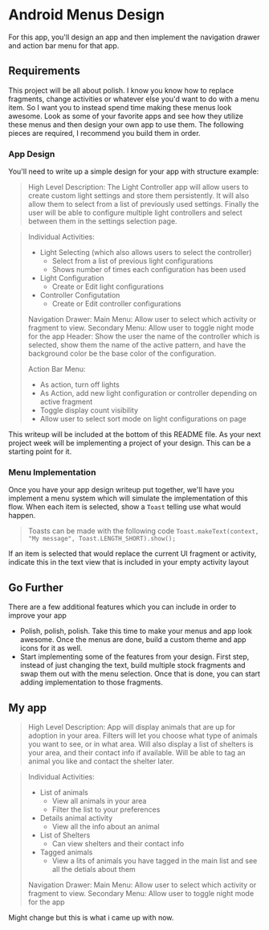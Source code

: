 # Android Menus Design

For this app, you'll design an app and then implement the navigation drawer and action bar menu for that app.

## Requirements

This project will be all about polish. I know you know how to replace fragments, change activities or whatever else you'd want to do with a menu item. So I want you to instead spend time making these menus look awesome. Look as some of your favorite apps and see how they utilize these menus and then design your own app to use them.
The following pieces are required, I recommend you build them in order.

### App Design
You'll need to write up a simple design for your app with structure example:

>High Level Description:
>The Light Controller app will allow users to create custom light settings and store them persistently. It will also allow them to select from a list of previously used settings. Finally the user will be able to configure multiple light controllers and select between them in the settings selection page.

>Individual Activities:
>- Light Selecting (which also allows users to select the controller)
>	- Select from a list of previous light configurations
>	- Shows number of times each configuration has been used
>- Light Configuration
>	- Create or Edit light configurations
>- Controller Configutation
>	- Create or Edit controller configurations
>
>Navigation Drawer:
>Main Menu: Allow user to select which activity or fragment to view.
>Secondary Menu: Allow user to toggle night mode for the app
>Header: Show the user the name of the controller which is selected, show them the name of the active pattern, and have the background color be the base color of the configuration.
>
>Action Bar Menu:
>- As action, turn off lights
>- As Action, add new light configuration or controller depending on active fragment
>- Toggle display count visibility
>- Allow user to select sort mode on light configurations on page


This writeup will be included at the bottom of this README file. As your next project week will be implementing a project of your design. This can be a starting point for it.

### Menu Implementation
Once you have your app design writeup put together, we'll have you implement a menu system which will simulate the implementation of this flow.
When each item is selected, show a `Toast` telling use what would happen.
> Toasts can be made with the following code `Toast.makeText(context, "My message", Toast.LENGTH_SHORT).show();`

If an item is selected that would replace the current UI fragment or activity, indicate this in the text view that is included in your empty activity layout

## Go Further

There are a few additional features which you can include in order to improve your app

* Polish, polish, polish. Take this time to make your menus and app look awesome. Once the menus are done, build a custom theme and app icons for it as well.
* Start implementing some of the features from your design. First step, instead of just changing the text, build multiple stock fragments and swap them out with the menu selection. Once that is done, you can start adding implementation to those fragments.


## My app

>    High Level Description: App will display animals that are up for adoption in your area. Filters will let you choose what type of animals you want to see, or in what area. Will also display a list of shelters is your area, and their contact info if available. Will be able to tag an animal you like and contact the shelter later. 

>Individual Activities:
>- List of animals
>	- View all animals in your area
>	- Filter the list to your preferences
>- Details animal activity
>	-  View all the info about an animal
>- List of Shelters
>	- Can view shelters and their contact info
>- Tagged animals
>	- View a lits of animals you have tagged in the main list and see all the detials about them
>
>Navigation Drawer:
> Main Menu: Allow user to select which activity or fragment to view. 
>Secondary Menu: Allow user to toggle night mode for the app 


Might change but this is what i came up with now.

